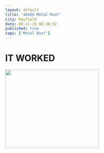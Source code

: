 ```yaml
---
layout: default
title: '40x60 Metal Roof'
city: Mayfield
date: 08-11-19 08:30:32
published: true
tags: ['Metal Roof']
---
```


<h1>IT WORKED</h1>
<a href="https://jlroofs.github.io"><img src="{{ site.url }}/assets/projects/Mayfield-08-19/IMG_20190809_124149.jpg" style="width: 300px; height: 250px"/></a>
